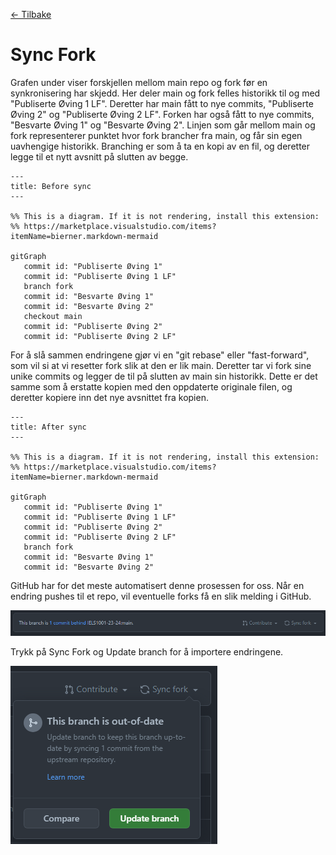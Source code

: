 [<- Tilbake](/README.md#arbeidskrav)

# Sync Fork

Grafen under viser forskjellen mellom main repo og fork før en synkronisering har skjedd. Her deler main og fork felles historikk til og med "Publiserte Øving 1 LF". Deretter har main fått to nye commits, "Publiserte Øving 2" og "Publiserte Øving 2 LF". Forken har også fått to nye commits, "Besvarte Øving 1" og "Besvarte Øving 2". Linjen som går mellom main og fork representerer punktet hvor fork brancher fra main, og får sin egen uavhengige historikk. Branching er som å ta en kopi av en fil, og deretter legge til et nytt avsnitt på slutten av begge.

```mermaid
---
title: Before sync
---

%% This is a diagram. If it is not rendering, install this extension:
%% https://marketplace.visualstudio.com/items?itemName=bierner.markdown-mermaid

gitGraph
   commit id: "Publiserte Øving 1"
   commit id: "Publiserte Øving 1 LF"
   branch fork
   commit id: "Besvarte Øving 1"
   commit id: "Besvarte Øving 2"
   checkout main
   commit id: "Publiserte Øving 2"
   commit id: "Publiserte Øving 2 LF"
```

For å slå sammen endringene gjør vi en "git rebase" eller "fast-forward", som vil si at vi resetter fork slik at den er lik main. Deretter tar vi fork sine unike commits og legger de til på slutten av main sin historikk. Dette er det samme som å erstatte kopien med den oppdaterte originale filen, og deretter kopiere inn det nye avsnittet fra kopien.

```mermaid
---
title: After sync
---

%% This is a diagram. If it is not rendering, install this extension:
%% https://marketplace.visualstudio.com/items?itemName=bierner.markdown-mermaid

gitGraph
   commit id: "Publiserte Øving 1"
   commit id: "Publiserte Øving 1 LF"
   commit id: "Publiserte Øving 2"
   commit id: "Publiserte Øving 2 LF"
   branch fork
   commit id: "Besvarte Øving 1"
   commit id: "Besvarte Øving 2"
```

GitHub har for det meste automatisert denne prosessen for oss. Når en endring pushes til et repo, vil eventuelle forks få en slik melding i GitHub.

![Fork is behind message](assets/fork-is-behind-message.png)

Trykk på Sync Fork og Update branch for å importere endringene.

![Sync Fork](assets/sync-fork.png)
